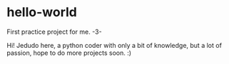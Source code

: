 # hello-world

First practice project for me. -3-


Hi! Jedudo here, a python coder with only a bit of knowledge, but a lot of passion,
hope to do more projects soon. :)
